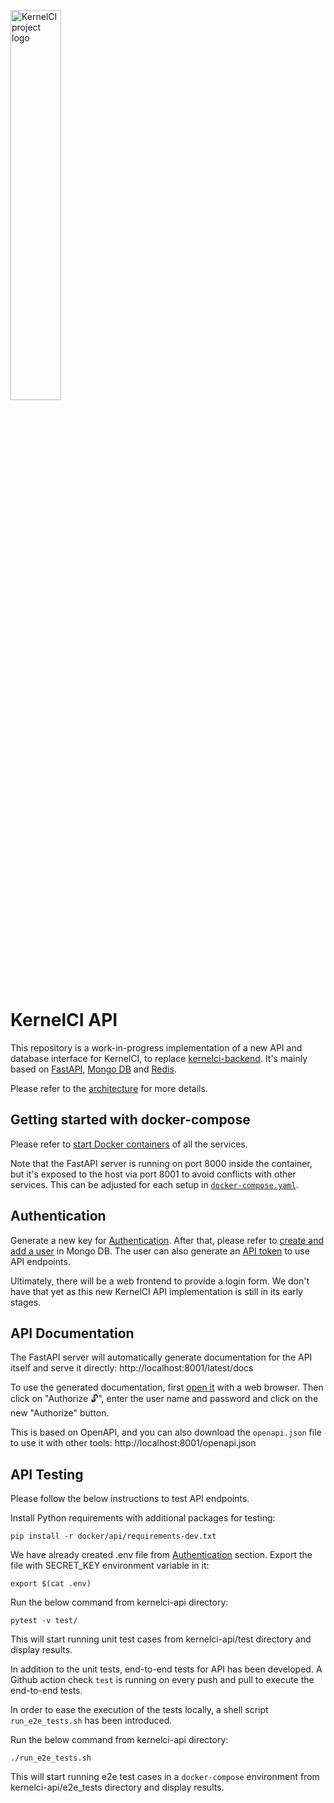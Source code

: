 <img src="https://kernelci.org/image/kernelci-horizontal-color.png"
     alt="KernelCI project logo"
     width="40%" />

KernelCI API
============

This repository is a work-in-progress implementation of a new API and database
interface for KernelCI, to replace
[kernelci-backend](https://github.com/kernelci/kernelci-backend.git).  It's
mainly based on [FastAPI](https://fastapi.tiangolo.com/), [Mongo
DB](https://www.mongodb.com/) and [Redis](https://redis.io/).

Please refer to the [architecture](https://kernelci.org/docs/api/overview/#api-architecture) for more details.


## Getting started with docker-compose

Please refer to [start Docker containers](https://kernelci.org/docs/api/getting-started/#start-docker-compose) of all the services.

Note that the FastAPI server is running on port 8000 inside the container, but
it's exposed to the host via port 8001 to avoid conflicts with other services.
This can be adjusted for each setup in
[`docker-compose.yaml`](docker-compose.yaml).


## Authentication

Generate a new key for [Authentication](https://kernelci.org/docs/api/getting-started/#create-the-environment-file
).
After that, please refer to [create and add a user](https://kernelci.org/docs/api/getting-started/#create-a-user-account) in Mongo DB.
The user can also generate an [API token](https://kernelci.org/docs/api/getting-started/#create-an-api-token) to use API endpoints.

Ultimately, there will be a web frontend to provide a login form.  We don't
have that yet as this new KernelCI API implementation is still in its early
stages.


## API Documentation

The FastAPI server will automatically generate documentation for the API itself
and serve it directly: http://localhost:8001/latest/docs

To use the generated documentation, first [open
it](http://localhost:8001/latest/docs) with a web browser.  Then click on
"Authorize 🔓", enter the user name and password and click on the new
"Authorize" button.

This is based on OpenAPI, and you can also download the `openapi.json` file to
use it with other tools: http://localhost:8001/openapi.json


## API Testing

Please follow the below instructions to test API endpoints.

Install Python requirements with additional packages for testing:
```
pip install -r docker/api/requirements-dev.txt
```

We have already created .env file from [Authentication](https://github.com/kernelci/kernelci-api#authentication) section.
Export the file with SECRET_KEY environment variable in it:
```
export $(cat .env)
```

Run the below command from kernelci-api directory:
```
pytest -v test/
```
This will start running unit test cases from kernelci-api/test directory and display results.

In addition to the unit tests, end-to-end tests for API has been developed.
A Github action check `test` is running on every push and pull to execute the end-to-end tests.

In order to ease the execution of the tests locally, a shell script `run_e2e_tests.sh` has been introduced.

Run the below command from kernelci-api directory:
```
./run_e2e_tests.sh
```
This will start running e2e test cases in a `docker-compose` environment from kernelci-api/e2e_tests directory and display results.
